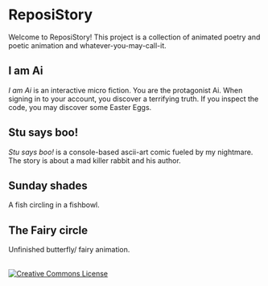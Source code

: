 # ReposiStory

Welcome to ReposiStory! This project is a collection of animated poetry and poetic animation and whatever-you-may-call-it.

## I am Ai

<em>I am Ai</em> is an interactive micro fiction. You are the protagonist Ai. When signing in to your account, you discover a terrifying truth. If you inspect the code, you may discover some Easter Eggs.

## Stu says boo!

_Stu says boo!_ is a console-based ascii-art comic fueled by my nightmare. The story is about a mad killer rabbit and his author.

## Sunday shades

A fish circling in a fishbowl.

## The Fairy circle

Unfinished butterfly/ fairy animation.


<br/>
<a rel="license" href="http://creativecommons.org/licenses/by-nc/4.0/"><img alt="Creative Commons License" style="border-width:0" src="https://i.creativecommons.org/l/by-nc/4.0/88x31.png" /></a>